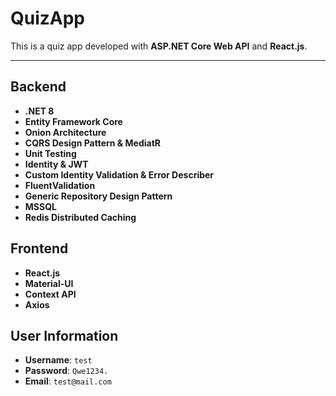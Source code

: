 # QuizApp

This is a quiz app developed with **ASP.NET Core Web API** and **React.js**.

---

## Backend
- **.NET 8**  
- **Entity Framework Core**  
- **Onion Architecture**  
- **CQRS Design Pattern & MediatR**  
- **Unit Testing**  
- **Identity & JWT**  
- **Custom Identity Validation & Error Describer**  
- **FluentValidation**  
- **Generic Repository Design Pattern**  
- **MSSQL**  
- **Redis Distributed Caching**


## Frontend
- **React.js**
- **Material-UI**
- **Context API**
- **Axios**


## User Information
- **Username**: `test`
- **Password**: `Qwe1234.`
- **Email**: `test@mail.com`

